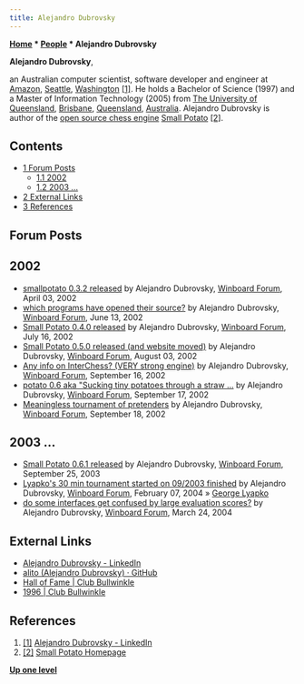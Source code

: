 ```yaml
---
title: Alejandro Dubrovsky
---
```

**[Home](Home "Home") * [People](People "People") * Alejandro Dubrovsky**

**Alejandro Dubrovsky**,

an Australian computer scientist, software developer and engineer at [Amazon](<https://en.wikipedia.org/wiki/Amazon_(company)>), [Seattle](https://en.wikipedia.org/wiki/Seattle), [Washington](<https://en.wikipedia.org/wiki/Washington_(state)>) <a id="cite-note-1" href="#cite-ref-1">[1]</a>.
He holds a Bachelor of Science (1997) and a Master of Information Technology (2005) from [The University of Queensland](https://en.wikipedia.org/wiki/University_of_Queensland), [Brisbane](https://en.wikipedia.org/wiki/Brisbane), [Queensland](https://en.wikipedia.org/wiki/Queensland), [Australia](https://en.wikipedia.org/wiki/Australia).
Alejandro Dubrovsky is author of the [open source chess engine](Category:Open_Source "Category:Open Source") [Small Potato](Small_Potato "Small Potato") <a id="cite-note-2" href="#cite-ref-2">[2]</a>.

## Contents

- [1 Forum Posts](#forum-posts)
  - [1.1 2002](#2002)
  - [1.2 2003 ...](#2003-...)
- [2 External Links](#external-links)
- [3 References](#references)

## Forum Posts

## 2002

- [smallpotato 0.3.2 released](http://www.open-aurec.com/wbforum/viewtopic.php?f=18&t=36671&p=138933) by Alejandro Dubrovsky, [Winboard Forum](Computer_Chess_Forums "Computer Chess Forums"), April 03, 2002
- [which programs have opened their source?](http://www.open-aurec.com/wbforum/viewtopic.php?f=18&t=37723&p=143627) by Alejandro Dubrovsky, [Winboard Forum](Computer_Chess_Forums "Computer Chess Forums"), June 13, 2002
- [Small Potato 0.4.0 released](http://www.open-aurec.com/wbforum/viewtopic.php?f=18&t=38201&p=145501) by Alejandro Dubrovsky, [Winboard Forum](Computer_Chess_Forums "Computer Chess Forums"), July 16, 2002
- [Small Potato 0.5.0 released (and website moved)](http://www.open-aurec.com/wbforum/viewtopic.php?f=18&t=38456&p=146781) by Alejandro Dubrovsky, [Winboard Forum](Computer_Chess_Forums "Computer Chess Forums"), August 03, 2002
- [Any info on InterChess? (VERY strong engine)](http://www.open-aurec.com/wbforum/viewtopic.php?f=18&t=39022&p=149115) by Alejandro Dubrovsky, [Winboard Forum](Computer_Chess_Forums "Computer Chess Forums"), September 16, 2002
- [potato 0.6 aka "Sucking tiny potatoes through a straw ...](http://www.open-aurec.com/wbforum/viewtopic.php?f=18&t=39058&p=149217) by Alejandro Dubrovsky, [Winboard Forum](Computer_Chess_Forums "Computer Chess Forums"), September 17, 2002
- [Meaningless tournament of pretenders](http://www.open-aurec.com/wbforum/viewtopic.php?f=18&t=39071&p=149304) by Alejandro Dubrovsky, [Winboard Forum](Computer_Chess_Forums "Computer Chess Forums"), September 18, 2002

## 2003 ...

- [Small Potato 0.6.1 released](http://www.open-aurec.com/wbforum/viewtopic.php?f=18&t=44286&p=169025) by Alejandro Dubrovsky, [Winboard Forum](Computer_Chess_Forums "Computer Chess Forums"), September 25, 2003
- [Lyapko's 30 min tournament started on 09/2003 finished](http://www.open-aurec.com/wbforum/viewtopic.php?f=18&t=46376&p=175677) by Alejandro Dubrovsky, [Winboard Forum](Computer_Chess_Forums "Computer Chess Forums"), February 07, 2004 » [George Lyapko](George_Lyapko "George Lyapko")
- [do some interfaces get confused by large evaluation scores?](http://www.open-aurec.com/wbforum/viewtopic.php?f=18&t=47017&p=177785) by Alejandro Dubrovsky, [Winboard Forum](Computer_Chess_Forums "Computer Chess Forums"), March 24, 2004

## External Links

- [Alejandro Dubrovsky - LinkedIn](https://www.linkedin.com/in/alejandro-dubrovsky-90b9b833/)
- [alito (Alejandro Dubrovsky) · GitHub](https://github.com/alito)
- [Hall of Fame | Club Bullwinkle](http://www.clubbullwinkle.com/hall-of-fame/)
- [1996 | Club Bullwinkle](http://www.clubbullwinkle.com/1996-2/)

## References

1. <a id="cite-ref-1" href="#cite-note-1">[1]</a> [Alejandro Dubrovsky - LinkedIn](https://www.linkedin.com/in/alejandro-dubrovsky-90b9b833/)
1. <a id="cite-ref-2" href="#cite-note-2">[2]</a> [Small Potato Homepage](http://alito.github.io/smallpotato/)

**[Up one level](People "People")**

